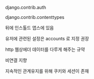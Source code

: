 django.contrib.auth 

django.contrib.contenttypes 

뒤에 인스톨드 앱스에 있음 

유저에 관련된 설정은 accounts 로 지정 권장 

http 웹상에더 데이터를 다루게 해주는 규약 

비연결 지향  

지속적인 관계유지를 위해 쿠키와 세션이 존재 

